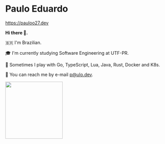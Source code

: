 # Paulo Eduardo 

https://pauloo27.dev

**Hi there 👋.**

🇧🇷 I'm Brazilian.

🎓 I'm currently studying Software Engineering at UTF-PR.

🌱 Sometimes I play with Go, TypeScript, Lua, Java, Rust, Docker and K8s.

📧 You can reach me by e-mail p@ulo.dev.

<div>
  <a href="https://github.com/pauloo27">
    <img height="180em" src="https://github-readme-stats.vercel.app/api/top-langs/?username=Pauloo27&layout=compact&langs_count=10&theme=radical" />
  </a>
</div>

<br/>
